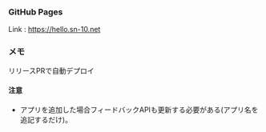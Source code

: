 ### GitHub Pages

Link : https://hello.sn-10.net

### メモ
リリースPRで自動デプロイ

#### 注意
+ アプリを追加した場合フィードバックAPIも更新する必要がある(アプリ名を追記するだけ)。